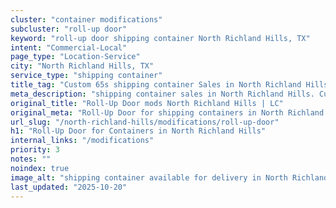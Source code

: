 ```yaml
---
cluster: "container modifications"
subcluster: "roll-up door"
keyword: "roll-up door shipping container North Richland Hills, TX"
intent: "Commercial-Local"
page_type: "Location-Service"
city: "North Richland Hills, TX"
service_type: "shipping container"
title_tag: "Custom 65s shipping container Sales in North Richland Hills | LC Container"
meta_description: "shipping container sales in North Richland Hills. Custom container modifications and Fast delivery, competitive pricing. Serving modifications area. Quote ID: Y3J. Call (214) 524-4168 for your free quote today."
original_title: "Roll-Up Door mods North Richland Hills | LC"
original_meta: "Roll-Up Door for shipping containers in North Richland Hills, TX. Local fabrication & pro install. LC Container — Since 2003. Get a quote."
url_slug: "/north-richland-hills/modifications/roll-up-door"
h1: "Roll-Up Door for Containers in North Richland Hills"
internal_links: "/modifications"
priority: 3
notes: ""
noindex: true
image_alt: "shipping container available for delivery in North Richland Hills"
last_updated: "2025-10-20"
---
```


<!-- TODO: Add unique city/inventory copy, images, and internal links here. -->
